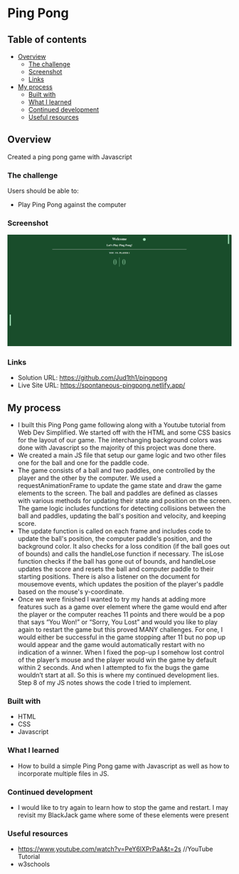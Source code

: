 # Ping Pong 

## Table of contents

- [Overview](#overview)
  - [The challenge](#the-challenge)
  - [Screenshot](#screenshot)
  - [Links](#links)
- [My process](#my-process)
  - [Built with](#built-with)
  - [What I learned](#what-i-learned)
  - [Continued development](#continued-development)
  - [Useful resources](#useful-resources)


## Overview
Created a ping pong game with Javascript

### The challenge

Users should be able to:

-  Play Ping Pong against the computer 



### Screenshot

![](./Screenshot.png)

### Links

- Solution URL: https://github.com/Jud1th1/pingpong
- Live Site URL: https://spontaneous-pingpong.netlify.app/

## My process
-	I built this Ping Pong game following along with a Youtube tutorial from Web Dev Simplified. We started off with the HTML and some CSS basics for the layout of our game. The interchanging background colors was done with Javascript so the majority of this project was done there. 
-	We created a main JS file that setup our game logic and two other files one for the ball and one for the paddle code. 
-	The game consists of a ball and two paddles, one controlled by the player and the other by the computer. We used a requestAnimationFrame to update the game state and draw the game elements to the screen. The ball and paddles are defined as classes with various methods for updating their state and position on the screen. The game logic includes functions for detecting collisions between the ball and paddles, updating the ball's position and velocity, and keeping score.
-	The update function is called on each frame and includes code to update the ball's position, the computer paddle's position, and the background color. It also checks for a loss condition (if the ball goes out of bounds) and calls the handleLose function if necessary. The isLose function checks if the ball has gone out of bounds, and handleLose updates the score and resets the ball and computer paddle to their starting positions. There is also a listener on the document for mousemove events, which updates the position of the player's paddle based on the mouse's y-coordinate.
-	Once we were finished I wanted to try my hands at adding more features such as a game over element where the game would end after the player or the computer reaches 11 points and there would be a pop that says “You Won!” or “Sorry, You Lost” and would you like to play again to restart the game but this proved MANY challenges. For one, I would either be successful in the game stopping after 11 but no pop up would appear and the game would automatically restart with no indication of a winner. When I fixed the pop-up I somehow lost control of the player’s mouse and the player would win the game by default within 2 seconds. And when I attempted to fix the bugs the game wouldn’t start at all. So this is where my continued development lies. Step 8 of my JS notes shows the code I tried to implement. 



### Built with

- HTML
- CSS 
- Javascript

### What I learned

-	How to build a simple Ping Pong game with Javascript as well as how to incorporate multiple files in JS.

### Continued development
-	I would like to try again to learn how to stop the game and restart. I may revisit my BlackJack game where some of these elements were present

### Useful resources

- https://www.youtube.com/watch?v=PeY6lXPrPaA&t=2s //YouTube Tutorial
- w3schools 

